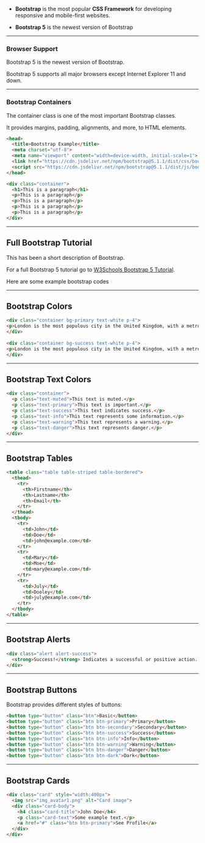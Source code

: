 
- **Bootstrap** is the most popular **CSS Framework** for developing responsive and mobile-first websites.

- **Bootstrap 5** is the newest version of Bootstrap

---

### Browser Support

Bootstrap 5 is the newest version of Bootstrap.

Bootstrap 5 supports all major browsers except Internet Explorer 11 and down.

---

### Bootstrap Containers

The container class is one of the most important Bootstrap classes.

It provides margins, padding, alignments, and more, to HTML elements.


```html
<head>
  <title>Bootstrap Example</title>
  <meta charset="utf-8">
  <meta name="viewport" content="width=device-width, initial-scale=1">
  <link href="https://cdn.jsdelivr.net/npm/bootstrap@5.1.1/dist/css/bootstrap.min.css" rel="stylesheet">
  <script src="https://cdn.jsdelivr.net/npm/bootstrap@5.1.1/dist/js/bootstrap.bundle.min.js"></script>
</head>

<div class="container">  
  <h1>This is a paragraph</h1>  
  <p>This is a paragraph</p>  
  <p>This is a paragraph</p>  
  <p>This is a paragraph</p>  
  <p>This is a paragraph</p>  
</div>
```

---

## Full Bootstrap Tutorial

This has been a short description of Bootstrap.

For a full Bootstrap 5 tutorial go to [W3Schools Bootstrap 5 Tutorial](https://www.w3schools.com/bootstrap5/index.php).

Here are some example bootstrap codes

---

## Bootstrap Colors

```html
<div class="container bg-primary text-white p-4">  
<p>London is the most populous city in the United Kingdom, with a metropolitan area of over 9 million inhabitants.</p>  
</div>  
  
<div class="container bg-success text-white p-4">  
<p>London is the most populous city in the United Kingdom, with a metropolitan area of over 9 million inhabitants.</p>  
</div>
```

---

## Bootstrap Text Colors

```html
<div class="container">  
  <p class="text-muted">This text is muted.</p>  
  <p class="text-primary">This text is important.</p>  
  <p class="text-success">This text indicates success.</p>  
  <p class="text-info">This text represents some information.</p>  
  <p class="text-warning">This text represents a warning.</p>  
  <p class="text-danger">This text represents danger.</p>  
</div>
```

---

## Bootstrap Tables

```html
<table class="table table-striped table-bordered">  
  <thead>  
    <tr>  
      <th>Firstname</th>  
      <th>Lastname</th>  
      <th>Email</th>  
    </tr>  
  </thead>  
  <tbody>  
    <tr>  
      <td>John</td>  
      <td>Doe</td>  
      <td>john@example.com</td>  
    </tr>  
    <tr>  
      <td>Mary</td>  
      <td>Moe</td>  
      <td>mary@example.com</td>  
    </tr>  
    <tr>  
      <td>July</td>  
      <td>Dooley</td>  
      <td>july@example.com</td>  
    </tr>  
  </tbody>  
</table>
```

---

## Bootstrap Alerts

```html
<div class="alert alert-success">  
  <strong>Success!</strong> Indicates a successful or positive action.  
</div>
```

---

## Bootstrap Buttons

Bootstrap provides different styles of buttons:

```html
<button type="button" class="btn">Basic</button>  
<button type="button" class="btn btn-primary">Primary</button>  
<button type="button" class="btn btn-secondary">Secondary</button>  
<button type="button" class="btn btn-success">Success</button>  
<button type="button" class="btn btn-info">Info</button>  
<button type="button" class="btn btn-warning">Warning</button>  
<button type="button" class="btn btn-danger">Danger</button>  
<button type="button" class="btn btn-dark">Dark</button>
```

---

## Bootstrap Cards

```html
<div class="card" style="width:400px">  
  <img src="img_avatar1.png" alt="Card image">  
  <div class="card-body">  
    <h4 class="card-title">John Doe</h4>  
    <p class="card-text">Some example text.</p>  
    <a href="#" class="btn btn-primary">See Profile</a>  
  </div>  
</div>
```